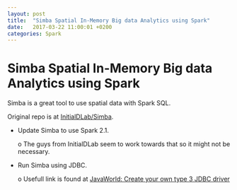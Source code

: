 ```yaml
---
layout: post
title:  "Simba Spatial In-Memory Big data Analytics using Spark"
date:   2017-03-22 11:00:01 +0200
categories: Spark
---
```


# Simba Spatial In-Memory Big data Analytics using Spark

Simba is a great tool to use spatial data with Spark SQL.

Original repo is at [InitialDLab/Simba](https://github.com/InitialDLab/Simba).


* Update Simba to use Spark 2.1. 
  
  o The guys from InitialDLab seem to work towards that so it might not be necessary.
* Run Simba using JDBC.
 
  o Usefull link is found at [JavaWorld: Create your own type 3 JDBC driver](http://www.javaworld.com/article/2074249/data-storage/create-your-own-type-3-jdbc-driver--part-1.html)
 
